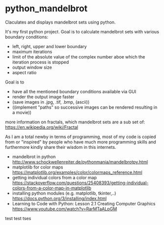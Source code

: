 # python_mandelbrot
Claculates and displays mandelbrot sets using python. 

It's my first python project. Goal is to calculate mandelbrot sets with various boundary conditions:
- left,  right, upper and lower boundary
- maximum iterations
- limit of the absolute value of the complex number aboe which the iteration process is stopped
- output window size
- aspect ratio

Goal is to 
- have all the mentioned boundary conditions available via GUI
- render the output image faster
- (save images in .jpg, .tif, .bmp, (ascii))
- ((implement "paths" so successive images can be rendered resulting in a movie))

more information on fractals, which mandelbrot sets are a sub set of: https://en.wikipedia.org/wiki/Fractal

As I am a total newby in terms of programming, most of my code is copied from or "inspired" by people who have much more programming skills and furthermore kindly share their wisdom in this internets.

- mandelbrot in python http://www.schockwellenreiter.de/pythonmania/mandelbrotpy.html
- matplotlib for color maps https://matplotlib.org/examples/color/colormaps_reference.html
- getting individual colors from a color map https://stackoverflow.com/questions/25408393/getting-individual-colors-from-a-color-map-in-matplotlib
- installing python modules (e.g. matplotlib, tkinter,..) https://docs.python.org/3/installing/index.html
- Learning to Code with Python: Lesson 2.1 Creating Computer Graphics https://www.youtube.com/watch?v=RarMTaALpGM

test
test tses
